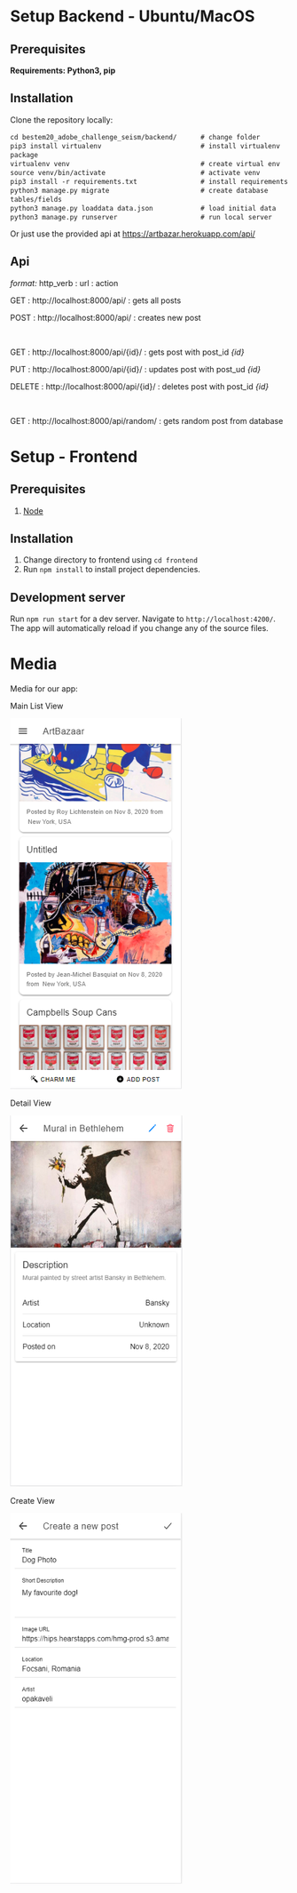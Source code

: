 # Setup Backend - Ubuntu/MacOS

## Prerequisites 
**Requirements: Python3, pip**

## Installation 
Clone the repository locally:

```
cd bestem20_adobe_challenge_seism/backend/      # change folder
pip3 install virtualenv                         # install virtualenv package
virtualenv venv                                 # create virtual env
source venv/bin/activate                        # activate venv 
pip3 install -r requirements.txt                # install requirements
python3 manage.py migrate                       # create database tables/fields
python3 manage.py loaddata data.json            # load initial data
python3 manage.py runserver                     # run local server
```

Or just use the provided api at https://artbazar.herokuapp.com/api/

## Api

*format:* http_verb : url : action

GET : http://localhost:8000/api/ : gets all posts

POST : http://localhost:8000/api/ : creates new post

<br>

GET : http://localhost:8000/api/{id}/ : gets post with post_id *{id}*

PUT : http://localhost:8000/api/{id}/ : updates post with post_ud *{id}*

DELETE : http://localhost:8000/api/{id}/ : deletes post with post_id *{id}*

<br>

GET : http://localhost:8000/api/random/ : gets random post from database


# Setup - Frontend

## Prerequisites 
1. [Node](https://nodejs.org/en/)

## Installation 
1. Change directory to frontend using `cd frontend`
2. Run `npm install` to install project dependencies.

## Development server

Run `npm run start` for a dev server. Navigate to `http://localhost:4200/`. The app will automatically reload if you change any of the source files.

# Media
Media for our app:

Main List View

![main](https://github.com/btudorache/bestem20_adobe_challenge/blob/master/readme_media/main.PNG)

Detail View

![detail](https://github.com/btudorache/bestem20_adobe_challenge/blob/master/readme_media/detail.PNG)

Create View

![create](https://github.com/btudorache/bestem20_adobe_challenge/blob/master/readme_media/create.PNG)
